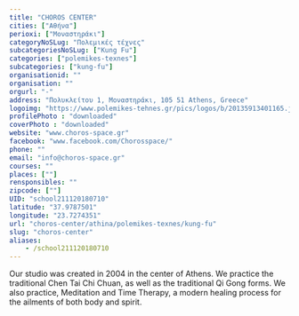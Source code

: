 ```yaml
---
title: "CHOROS CENTER"
cities: ["Αθήνα"]
perioxi: ["Μοναστηράκι"]
categoryNoSLug: "Πολεμικές τέχνες"
subcategoriesNoSLug: ["Kung Fu"]
categories: ["polemikes-texnes"]
subcategories: ["kung-fu"]
organisationid: ""
organisation: ""
orgurl: "-"
address: "Πολυκλείτου 1, Μοναστηράκι, 105 51 Athens, Greece"
logoimg: "https://www.polemikes-tehnes.gr/pics/logos/b/20135913401165.jpg"
profilePhoto : "downloaded"
coverPhoto : "downloaded"
website: "www.choros-space.gr"
facebook: "www.facebook.com/Chorosspace/"
phone: ""
email: "info@choros-space.gr"
courses: ""
places: [""]
rensponsibles: ""
zipcode: [""]
UID: "school211120180710"
latitude: "37.9787501"
longitude: "23.7274351"
url: "choros-center/athina/polemikes-texnes/kung-fu"
slug: "choros-center"
aliases:
    - /school211120180710
---
```





Our studio was created in 2004 in the center of Athens. We practice the traditional Chen Tai Chi Chuan, as well as the traditional Qi Gong forms. We also practice, Meditation and Time Therapy, a modern healing process for the ailments of both body and spirit.